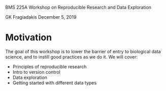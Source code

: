 BMS 225A Workshop on Reproducible Research and Data Exploration

GK Fragiadakis
December 5, 2019

# Motivation

The goal of this workshop is to lower the barrier of entry to biological data science, and to instill good practices as we do it. 
We will cover: 

- Principles of reproducible research
- Intro to version control
- Data exploration
- Getting started with different data types
